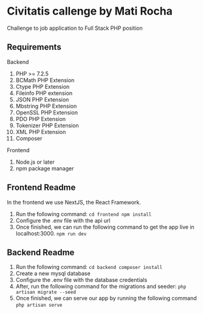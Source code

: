 # Civitatis callenge by Mati Rocha
Challenge to job application to Full Stack PHP position

## Requirements

Backend

1. PHP >= 7.2.5
2. BCMath PHP Extension
3. Ctype PHP Extension
4. Fileinfo PHP extension
5. JSON PHP Extension
6. Mbstring PHP Extension
7. OpenSSL PHP Extension
8. PDO PHP Extension
9. Tokenizer PHP Extension
10. XML PHP Extension
11. Composer

Frontend

1. Node.js or later
2. npm package manager

## Frontend Readme

In the frontend we use NextJS, the React Framework. 
1. Run the following command:
``
    cd frontend
    npm install
``
2. Configure the .env file with the api url
3. Once finished, we can run the following command to get the app live in localhost:3000.
``
    npm run dev
``

## Backend Readme
1. Run the following command:
``
    cd backend
    composer install
``
2. Create a new mysql database
3. Configure the .env file with the database credentials
4. After, run the following command for the migrations and seeder:
``
    php artisan migrate --seed
``
5. Once finished, we can serve our app by running the following command
 ``
    php artisan serve
``
